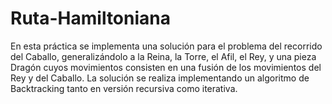 # Ruta-Hamiltoniana
En esta práctica se implementa una solución para el problema del recorrido del Caballo, generalizándolo a la Reina, la Torre, el Afil, el Rey, y una pieza Dragón cuyos movimientos consisten en una fusión de los movimientos del Rey y del Caballo. La solución se realiza implementando un algoritmo de Backtracking tanto en versión recursiva como iterativa.
